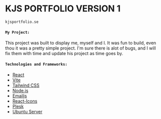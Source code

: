 # KJS PORTFOLIO VERSION 1 
```
kjsportfolio.se
```

#### `My Project:`
This project was built to display me, myself and I. 
It was fun to build, even thou it was a pretty simple project.
I'm sure there is alot of bugs, and I will fix them with time and update his project as time goes by.

#### `Technologies and Frameworks:`
- [React](https://reactjs.org)
- [Vite](https://vitejs.dev)
- [Tailwind CSS](https://tailwindcss.com)
- [Node.js](https://nodejs.org)
- [Emailjs](https://emailjs.com)
- [React-Icons](https://react-icons.github.io/react-icons)
- [Plesk](https://plesk.com)
- [Ubuntu Server](https://ubuntu.com/server)




